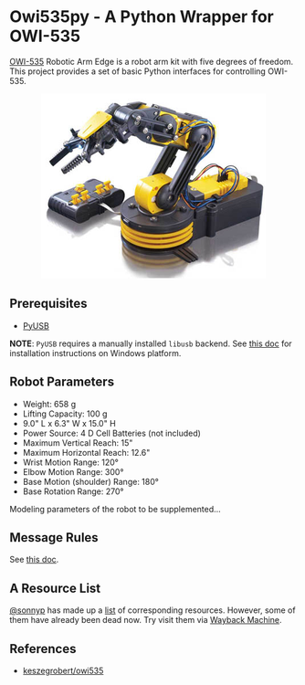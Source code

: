 # Owi535py - A Python Wrapper for OWI-535

[OWI-535](https://owirobot.com/robotic-arm-edge/) Robotic Arm Edge is a robot arm kit with five degrees of freedom. This project provides a set of basic Python interfaces for controlling OWI-535.

<p align="center">
    <img src="./docs/pic/owi535.jpg">
</p>

## Prerequisites

- [PyUSB](https://pyusb.github.io/pyusb/)

**NOTE**: `PyUSB` requires a manually installed `libusb` backend. See [this doc](./docs/libusb-win32.md) for installation instructions on Windows platform.

## Robot Parameters

- Weight: 658 g
- Lifting Capacity: 100 g
- 9.0" L x 6.3" W x 15.0" H
- Power Source: 4 D Cell Batteries (not included)
- Maximum Vertical Reach: 15"
- Maximum Horizontal Reach: 12.6"
- Wrist Motion Range: 120°
- Elbow Motion Range: 300°
- Base Motion (shoulder) Range: 180°
- Base Rotation Range: 270°

Modeling parameters of the robot to be supplemented...

## Message Rules

See [this doc](./docs/rules.md).

## A Resource List

[@sonnyp](https://github.com/sonnyp) has made up a [list](https://github.com/sonnyp/owi-535/wiki/Links) of corresponding resources. However, some of them have already been dead now. Try visit them via [Wayback Machine](https://web.archive.org/).

## References

- [keszegrobert/owi535](https://github.com/keszegrobert/owi535)
